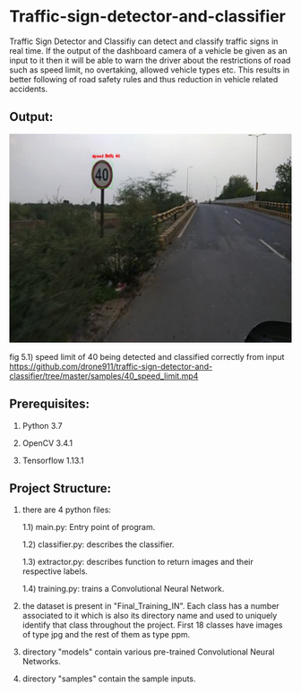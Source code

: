 # Traffic-sign-detector-and-classifier

Traffic Sign Detector and Classifiy can detect and classify traffic signs in real time. If the output of the dashboard camera of a vehicle be given as an input to it then it will be able to warn the driver about the restrictions of road such as speed limit, no overtaking, allowed vehicle types etc. This results in better following of road safety rules and thus reduction in vehicle related accidents.

## Output:

![alt text](https://github.com/drone911/traffic-sign-detector-and-classifier/blob/master/ouput_figures/fig1.PNG)

fig 5.1) speed limit of 40 being detected and classified correctly from input https://github.com/drone911/traffic-sign-detector-and-classifier/tree/master/samples/40_speed_limit.mp4

## Prerequisites:

1) Python 3.7

2) OpenCV 3.4.1

3) Tensorflow 1.13.1

## Project Structure:

1) there are 4 python files:
  
  	1.1) main.py: Entry point of program. 
	
  	1.2) classifier.py: describes the classifier. 
	
  	1.3) extractor.py: describes function to return images and their respective labels.	 
	
  	1.4) training.py: trains a Convolutional Neural Network. 
	
2) the dataset is present in "Final_Training_IN". Each class has a number associated to it which is also its directory name and used to uniquely identify that class throughout the project. First 18 classes have images of type jpg and the rest of them as type ppm.  

3) directory "models" contain various pre-trained Convolutional Neural Networks.
	
4) directory "samples" contain the sample inputs.
